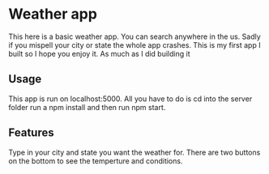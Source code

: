 # Weather app
This here is a basic weather app. You can search anywhere in the us. Sadly if you mispell your city or state the whole app crashes. This is my first app I built so I hope you enjoy it. As much as I did building it

## Usage
This app is run on localhost:5000.
All you have to do is cd into the server folder run a npm install and then run npm start.

## Features
Type in your city and state you want the weather for. There are two buttons on the bottom to see the temperture and conditions. 
